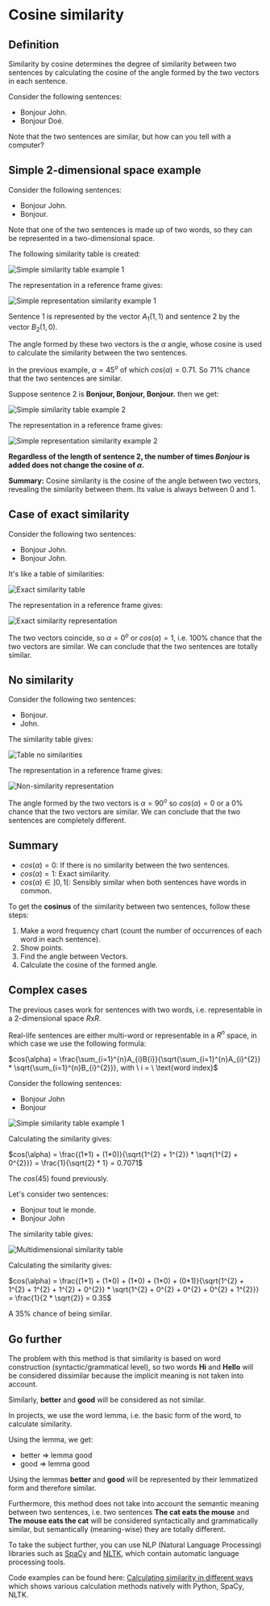 # Cosine similarity

## Definition

Similarity by cosine determines the degree of similarity between two sentences by calculating the cosine of the angle formed by the two vectors in each sentence.

Consider the following sentences:

- Bonjour John.
- Bonjour Doé.

Note that the two sentences are similar, but how can you tell with a computer?

## Simple 2-dimensional space example

Consider the following sentences:

- Bonjour John.
- Bonjour.

Note that one of the two sentences is made up of two words, so they can be represented in a two-dimensional space.

The following similarity table is created:

<img src="./img/similitude_simple_example1_en.png" alt="Simple similarity table example 1">

The representation in a reference frame gives:

<img src="./img/vecteur_exemple_simple.png" alt="Simple representation similarity example 1">

Sentence 1 is represented by the vector $A_{1}(1, 1)$ and sentence 2 by the vector $B_{2}(1, 0)$.

The angle formed by these two vectors is the $\alpha$ angle, whose cosine is used to calculate the similarity between the two sentences.

In the previous example, $\alpha=45^{o}$ of which $cos(\alpha)=0.71$. So $71\%$ chance that the two sentences are similar.

Suppose sentence 2 is $\textbf{Bonjour, Bonjour, Bonjour.}$ then we get:

<img src="./img/similitude_simple_example2_en.png" alt="Simple similarity table example 2">

The representation in a reference frame gives:

<img src="./img/vecteur_exemple_simple_example2.png" alt="Simple representation similarity example 2">

**Regardless of the length of sentence 2, the number of times $\textit{Bonjour}$ is added does not change the cosine of $\alpha$.**

**Summary:** Cosine similarity is the cosine of the angle between two vectors, revealing the similarity between them. Its value is always between 0 and 1.

## Case of exact similarity

Consider the following two sentences:

- Bonjour John.
- Bonjour John.

It's like a table of similarities:

<img src="./img/similitude_exacte_en.png" alt="Exact similarity table">

The representation in a reference frame gives:

<img src="./img/vecteur_similitude_exacte.png" alt="Exact similarity representation">

The two vectors coincide, so $\alpha = 0^{o}$ or $cos(\alpha)=1$, i.e. 100\% chance that the two vectors are similar. We can conclude that the two sentences are totally similar.

## No similarity

Consider the following two sentences:

- Bonjour.
- John.

The similarity table gives:

<img src="./img/aucune_similitude_en.png" alt="Table no similarities">

The representation in a reference frame gives:

<img src="./img/vecteur_non_similitude.png" alt="Non-similarity representation">

The angle formed by the two vectors is $\alpha = 90^{o}$ so $cos(\alpha) = 0$ or a 0\% chance that the two vectors are similar. We can conclude that the two sentences are completely different.

## Summary

- $cos(\alpha) = 0$: If there is no similarity between the two sentences.
- $cos(\alpha) = 1$: Exact similarity.
- $cos(\alpha) \in ]0, 1[$: Sensibly similar when both sentences have words in common.

To get the **cosinus** of the similarity between two sentences, follow these steps:

1. Make a word frequency chart (count the number of occurrences of each word in each sentence).
2. Show points.
3. Find the angle between Vectors.
4. Calculate the cosine of the formed angle.

## Complex cases

The previous cases work for sentences with two words, i.e. representable in a 2-dimensional space $R \text{x} R$.

Real-life sentences are either multi-word or representable in a $R^{n}$ space, in which case we use the following formula:

$cos(\alpha) = \frac{\sum_{i=1}^{n}A_{i}B{i}}{\sqrt{\sum_{i=1}^{n}A_{i}^{2}} * \sqrt{\sum_{i=1}^{n}B_{i}^{2}}}, with \ i = \  \text{word index}$

Consider the following sentences:

- Bonjour John
- Bonjour

<img src="./img/similitude_simple_example1_en.png" alt="Simple similarity table example 1">

Calculating the similarity gives:

$cos(\alpha) = \frac{(1*1) + (1*0)}{\sqrt{1^{2} + 1^{2}} * \sqrt{1^{2} + 0^{2}}} = \frac{1}{\sqrt{2} * 1} = 0.7071$

The $cos(45)$ found previously.

Let's consider two sentences:

- Bonjour tout le monde.
- Bonjour John

The similarity table gives:

<img src="./img/similitude_multiple_dimension_en.png" alt="Multidimensional similarity table">

Calculating the similarity gives:

$cos(\alpha) = \frac{(1*1) + (1*0) + (1*0) + (1*0) + (0*1)}{\sqrt{1^{2} + 1^{2} +  1^{2} +  1^{2} + 0^{2}} * \sqrt{1^{2} + 0^{2} + 0^{2} + 0^{2} + 1^{2}}} = \frac{1}{2 * \sqrt{2}} = 0.35$

A 35% chance of being similar.

## Go further

The problem with this method is that similarity is based on word construction (syntactic/grammatical level), so two words **Hi** and **Hello** will be considered dissimilar because the implicit meaning is not taken into account.

Similarly, **better** and **good** will be considered as not similar.

In projects, we use the word lemma, i.e. the basic form of the word, to calculate similarity.

Using the lemma, we get:

- better => lemma good
- good => lemma good

Using the lemmas **better** and **good** will be represented by their lemmatized form and therefore similar.

Furthermore, this method does not take into account the semantic meaning between two sentences, i.e. two sentences **The cat eats the mouse** and **The mouse eats the cat** will be considered syntactically and grammatically similar, but semantically (meaning-wise) they are totally different.

To take the subject further, you can use NLP (Natural Language Processing) libraries such as [SpaCy](https://spacy.io/) and [NLTK](https://www.nltk.org/), which contain automatic language processing tools.

Code examples can be found here: [Calculating similarity in different ways](https://github.com/tisma95/articles/tree/master/cosine-similarity/sentence-similarities-benchmark) which shows various calculation methods natively with Python, SpaCy, NLTK.
